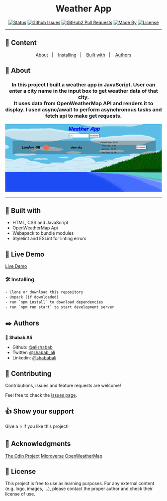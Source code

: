 
<h1 align="center">Weather App</h1>

<div align="center">

[![Status](https://img.shields.io/badge/status-active-success.svg)](http://raw.githack.com/alishabab/js-weather-app/weather-feature/dist/index.html)
[![Github Issues](https://img.shields.io/badge/GitHub-Issues-orange)](https://github.com/alishabab/cloning-thenextweb/issues)
[![GitHub2 Pull Requests](https://img.shields.io/badge/GitHub-Pull%20Requests-blue)](https://github.com/alishabab/js-weather-app/pulls)
[![Made By](https://img.shields.io/badge/Made%20By-Shabab%20Ali-brightgreen)](https://github.com/alishabab)
[![License](https://img.shields.io/badge/license-MIT-blue.svg)](/LICENSE)

</div>

---

## 📝 Content
<p align="center">
<a href="#about">About</a>&nbsp;&nbsp;&nbsp;|&nbsp;&nbsp;&nbsp;
<a href="#installing">Installing</a>&nbsp;&nbsp;&nbsp;|&nbsp;&nbsp;&nbsp;
<a href="#built_using">Built with</a>&nbsp;&nbsp;&nbsp;|&nbsp;&nbsp;&nbsp;
<a href="#authors">Authors</a>
</p>


## 🧐 About <a name = "about"></a>
<h3 align="center">In this project I built a weather app in JavaScript. User can enter a city name in the input box to get weather data of that city. <br>It uses data from OpenWeatherMap API and renders it to display. I used async/await to perform asynchronous tasks and fetch api to make get requests.</h3>
<p align="center">
  <a href="" rel="noopener">
 <img src="./screenshot.PNG" alt="Project Screenshot"></a>
</p>

---

## 🔧 Built with<a name = "built_using"></a>

- HTML, CSS and JavaScript
- OpenWeatherMap Api 
- Webapack to bundle modules
- Stylelint and ESLint for linting errors

## 🔴 Live Demo

[Live Demo](http://raw.githack.com/alishabab/js-weather-app/weather-feature/dist/index.html)

### 🛠 Installing <a name = "installing"></a>

```
- Clone or download this repository
- Unpack (if downloaded)
- run `npm install` to download dependencies
- run `npm run start` to start development server

```
## ✒️  Authors <a name = "authors"></a>


👤 **Shabab Ali**

- Github: [@alishabab](https://github.com/alishabab)
- Twitter: [@shabab_ali](https://twitter.com/shabab_ali)
- Linkedin: [@shababali](https://www.linkedin.com/in/shababali/)


## 🤝 Contributing

Contributions, issues and feature requests are welcome!

Feel free to check the [issues page](/issues).


## 👍 Show your support

Give a ⭐️ if you like this project!


## 👊 Acknowledgments

[The Odin Project](https://www.theodinproject.com/courses/javascript/lessons/weather-app)
[Microverse](https://microverse.org)
[OpenWeatherMap](https://openweathermap.org)



## 📝 License

This project is free to use as learning purposes. For any external content (e.g. logo, images, ...), please contact the proper author and check their license of use.
